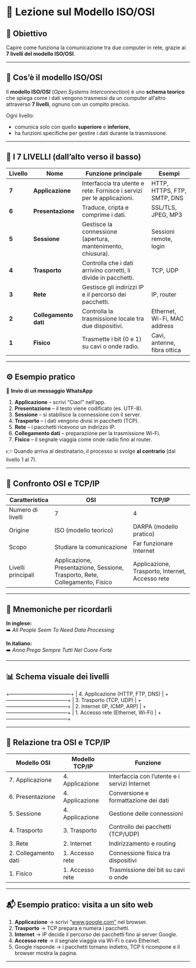 # 🧠 Lezione sul Modello ISO/OSI

## 🎯 Obiettivo
Capire come funziona la comunicazione tra due computer in rete, grazie ai **7 livelli del modello ISO/OSI**.

---

## 🔹 Cos’è il modello ISO/OSI

Il **modello ISO/OSI** (*Open Systems Interconnection*) è uno **schema teorico** che spiega come i dati vengono trasmessi da un computer all’altro attraverso **7 livelli**, ognuno con un compito preciso.

Ogni livello:
- comunica solo con quello **superiore** e **inferiore**,
- ha funzioni specifiche per gestire i dati durante la trasmissione.

---

## 🧩 I 7 LIVELLI (dall’alto verso il basso)

| Livello | Nome | Funzione principale | Esempi |
|----------|------|---------------------|---------|
| **7** | **Applicazione** | Interfaccia tra utente e rete. Fornisce i servizi per le applicazioni. | HTTP, HTTPS, FTP, SMTP, DNS |
| **6** | **Presentazione** | Traduce, cripta e comprime i dati. | SSL/TLS, JPEG, MP3 |
| **5** | **Sessione** | Gestisce la connessione (apertura, mantenimento, chiusura). | Sessioni remote, login |
| **4** | **Trasporto** | Controlla che i dati arrivino corretti, li divide in pacchetti. | TCP, UDP |
| **3** | **Rete** | Gestisce gli indirizzi IP e il percorso dei pacchetti. | IP, router |
| **2** | **Collegamento dati** | Controlla la trasmissione locale tra due dispositivi. | Ethernet, Wi-Fi, MAC address |
| **1** | **Fisico** | Trasmette i bit (0 e 1) su cavi o onde radio. | Cavi, antenne, fibra ottica |

---

## ⚙️ Esempio pratico

📱 **Invio di un messaggio WhatsApp**

1. **Applicazione** – scrivi “Ciao!” nell’app.  
2. **Presentazione** – il testo viene codificato (es. UTF-8).  
3. **Sessione** – si stabilisce la connessione con il server.  
4. **Trasporto** – i dati vengono divisi in pacchetti (TCP).  
5. **Rete** – i pacchetti ricevono un indirizzo IP.  
6. **Collegamento dati** – preparazione per la trasmissione Wi-Fi.  
7. **Fisico** – il segnale viaggia come onde radio fino al router.  

👉 Quando arriva al destinatario, il processo si svolge **al contrario** (dal livello 1 al 7).

---

## 🔄 Confronto OSI e TCP/IP

| Caratteristica | OSI | TCP/IP |
|----------------|-----|--------|
| Numero di livelli | 7 | 4 |
| Origine | ISO (modello teorico) | DARPA (modello pratico) |
| Scopo | Studiare la comunicazione | Far funzionare Internet |
| Livelli principali | Applicazione, Presentazione, Sessione, Trasporto, Rete, Collegamento, Fisico | Applicazione, Trasporto, Internet, Accesso rete |

---

## 🧠 Mnemoniche per ricordarli

**In inglese:**  
➡️ *All People Seem To Need Data Processing*

**In italiano:**  
➡️ *Anna Prega Sempre Tutti Nel Cuore Forte*

---

## 📊 Schema visuale dei livelli
+————————————+
| 4. Applicazione (HTTP, FTP, DNS)   |
+————————————+
| 3. Trasporto (TCP, UDP)            |
+————————————+
| 2. Internet (IP, ICMP, ARP)        |
+————————————+
| 1. Accesso rete (Ethernet, Wi-Fi)  |
+————————————+

---

## 🧩 Relazione tra OSI e TCP/IP

| Modello OSI | Modello TCP/IP | Funzione |
|--------------|----------------|-----------|
| 7. Applicazione | 4. Applicazione | Interfaccia con l’utente e i servizi Internet |
| 6. Presentazione | 4. Applicazione | Conversione e formattazione dei dati |
| 5. Sessione | 4. Applicazione | Gestione delle connessioni |
| 4. Trasporto | 3. Trasporto | Controllo dei pacchetti (TCP/UDP) |
| 3. Rete | 2. Internet | Indirizzamento e routing |
| 2. Collegamento dati | 1. Accesso rete | Connessione fisica tra dispositivi |
| 1. Fisico | 1. Accesso rete | Trasmissione dei bit su cavi o onde |

---

## 📬 Esempio pratico: visita a un sito web

1. **Applicazione** → scrivi “www.google.com” nel browser.  
2. **Trasporto** → TCP prepara e numera i pacchetti.  
3. **Internet** → IP decide il percorso dei pacchetti fino ai server Google.  
4. **Accesso rete** → il segnale viaggia via Wi-Fi o cavo Ethernet.  
5. Google risponde → i pacchetti tornano indietro, TCP li ricompone e il browser mostra la pagina.

---

